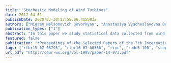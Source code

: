 ```yaml
---
title: "Stochastic Modeling of Wind Turbines"
date: 2017-04-01
publishDate: 2020-03-30T13:58:06.415503Z
authors: ["Migran Nelsonovich Gevorkyan", "Anastasiya Vyacheslavovna Demidova", "Anna Vladislavovna Korolkova", "Dmitry Sergeevich Kulyabov"]
publication_types: ["1"]
abstract: "In this paper we study statistical data collected from wind turbines located on the territory of the Republic of Poland. Sensors, mounted at three points of the wind power plant, took the readings of speed and wind direction. The readings were taken for 9 months with an interval of 10 minutes. The general direction of research aimed at the construction of the stochastic model that predicts the change in wind speed depending on time. The aim of this work is to find the optimal distribution for the approximation of available statistical data on wind speed. We examine four distributions with heavy tails, namely, the log-normal, gamma,Weibull and beta distribution. Each distribution is parameterized by three parameters (the beta distribution has four). For data processing, we used Python with NumPy, SciPy and Matplotlib. From the SciPy library we used statistics module that contains the function to search the parameters of the distribution provided by method of maximum likelihood. After finding the parameters of the distributions were drawn the graphs of the density distributions, which were verified with the histogram of the frequency distribution. The obtained results allow to assert that all distributions with good accuracy can be used for the purposes of approximation. However, the study quantile-quantile graphs revealed that the Weibull distribution better approximate extreme values. The obtained results are consistent with the data presented in the literature, whereWeibull distribution is often used to approximate the distribution of the wind speed. Our future work will focus on the problem of constructing a stochastic differential equation."
featured: false
publication: "*Proceedings of the Selected Papers of the 7th International Conference \"Information and Telecommunication Technologies and Mathematical Modeling of High-Tech Systems\" (ITTMM-2017), Moscow, Russia, April 24, 2017*"
tags: ["rfbr15-07-08795", "rfbr16-07-00556", "rinc", "rudn5-100", "scopus", "rinc"]
url_pdf: "http://ceur-ws.org/Vol-1995/paper-14-973.pdf"
---
```



